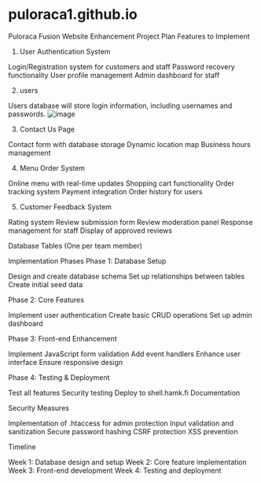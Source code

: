 # puloraca1.github.io

Puloraca Fusion Website Enhancement Project Plan
Features to Implement
1. User Authentication System

Login/Registration system for customers and staff
Password recovery functionality
User profile management
Admin dashboard for staff

2. users 

Users database will store login information, 
including usernames and passwords.
![image](https://github.com/user-attachments/assets/37c88162-018a-4698-918e-a193fd53f82f)


3. Contact Us Page

Contact form with database storage
Dynamic location map
Business hours management


4. Menu Order System

Online menu with real-time updates
Shopping cart functionality
Order tracking system
Payment integration
Order history for users

5. Customer Feedback System

Rating system
Review submission form
Review moderation panel
Response management for staff
Display of approved reviews

Database Tables (One per team member)

Implementation Phases
Phase 1: Database Setup

Design and create database schema
Set up relationships between tables
Create initial seed data

Phase 2: Core Features

Implement user authentication
Create basic CRUD operations
Set up admin dashboard

Phase 3: Front-end Enhancement

Implement JavaScript form validation
Add event handlers
Enhance user interface
Ensure responsive design

Phase 4: Testing & Deployment

Test all features
Security testing
Deploy to shell.hamk.fi
Documentation

Security Measures

Implementation of .htaccess for admin protection
Input validation and sanitization
Secure password hashing
CSRF protection
XSS prevention

Timeline

Week 1: Database design and setup
Week 2: Core feature implementation
Week 3: Front-end development
Week 4: Testing and deployment

